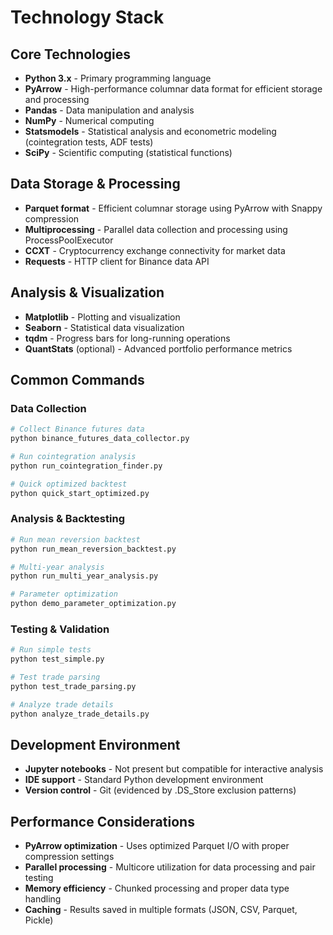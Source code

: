 # Technology Stack

## Core Technologies

- **Python 3.x** - Primary programming language
- **PyArrow** - High-performance columnar data format for efficient storage and processing
- **Pandas** - Data manipulation and analysis
- **NumPy** - Numerical computing
- **Statsmodels** - Statistical analysis and econometric modeling (cointegration tests, ADF tests)
- **SciPy** - Scientific computing (statistical functions)

## Data Storage & Processing

- **Parquet format** - Efficient columnar storage using PyArrow with Snappy compression
- **Multiprocessing** - Parallel data collection and processing using ProcessPoolExecutor
- **CCXT** - Cryptocurrency exchange connectivity for market data
- **Requests** - HTTP client for Binance data API

## Analysis & Visualization

- **Matplotlib** - Plotting and visualization
- **Seaborn** - Statistical data visualization
- **tqdm** - Progress bars for long-running operations
- **QuantStats** (optional) - Advanced portfolio performance metrics

## Common Commands

### Data Collection
```bash
# Collect Binance futures data
python binance_futures_data_collector.py

# Run cointegration analysis
python run_cointegration_finder.py

# Quick optimized backtest
python quick_start_optimized.py
```

### Analysis & Backtesting
```bash
# Run mean reversion backtest
python run_mean_reversion_backtest.py

# Multi-year analysis
python run_multi_year_analysis.py

# Parameter optimization
python demo_parameter_optimization.py
```

### Testing & Validation
```bash
# Run simple tests
python test_simple.py

# Test trade parsing
python test_trade_parsing.py

# Analyze trade details
python analyze_trade_details.py
```

## Development Environment

- **Jupyter notebooks** - Not present but compatible for interactive analysis
- **IDE support** - Standard Python development environment
- **Version control** - Git (evidenced by .DS_Store exclusion patterns)

## Performance Considerations

- **PyArrow optimization** - Uses optimized Parquet I/O with proper compression settings
- **Parallel processing** - Multicore utilization for data processing and pair testing
- **Memory efficiency** - Chunked processing and proper data type handling
- **Caching** - Results saved in multiple formats (JSON, CSV, Parquet, Pickle)
